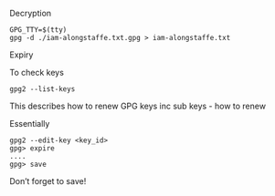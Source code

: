 Decryption

    GPG_TTY=$(tty)
    gpg -d ./iam-alongstaffe.txt.gpg > iam-alongstaffe.txt

Expiry

To check keys

    gpg2 --list-keys
 
This describes how to renew GPG keys inc sub keys - how to renew

Essentially 

    gpg2 --edit-key <key_id>
    gpg> expire
    ....
    gpg> save

Don’t forget to save!
